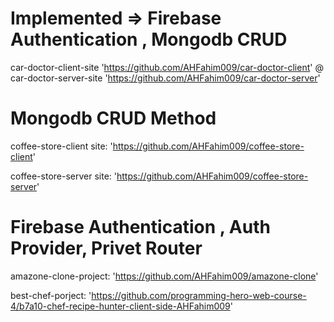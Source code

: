 
# Implemented => Firebase Authentication , Mongodb CRUD 

car-doctor-client-site 'https://github.com/AHFahim009/car-doctor-client'
@ car-doctor-server-site 'https://github.com/AHFahim009/car-doctor-server'

# Mongodb CRUD Method
coffee-store-client site:
'https://github.com/AHFahim009/coffee-store-client'

coffee-store-server site:
'https://github.com/AHFahim009/coffee-store-server'

# Firebase Authentication , Auth Provider, Privet Router
amazone-clone-project:
'https://github.com/AHFahim009/amazone-clone'

best-chef-porject:
'https://github.com/programming-hero-web-course-4/b7a10-chef-recipe-hunter-client-side-AHFahim009'

